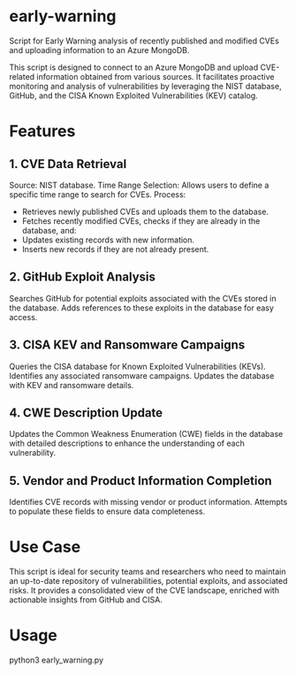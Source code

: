 # early-warning
Script for Early Warning analysis of recently published and modified CVEs and uploading information to an Azure MongoDB.

This script is designed to connect to an Azure MongoDB and upload CVE-related information obtained from various sources. It facilitates proactive monitoring and analysis of vulnerabilities by leveraging the NIST database, GitHub, and the CISA Known Exploited Vulnerabilities (KEV) catalog.

# Features
## 1. CVE Data Retrieval
Source: NIST database.
Time Range Selection: Allows users to define a specific time range to search for CVEs.
Process: 
- Retrieves newly published CVEs and uploads them to the database.
- Fetches recently modified CVEs, checks if they are already in the database, and:
- Updates existing records with new information.
- Inserts new records if they are not already present.

## 2. GitHub Exploit Analysis
Searches GitHub for potential exploits associated with the CVEs stored in the database.
Adds references to these exploits in the database for easy access.

## 3. CISA KEV and Ransomware Campaigns
Queries the CISA database for Known Exploited Vulnerabilities (KEVs).
Identifies any associated ransomware campaigns.
Updates the database with KEV and ransomware details.

## 4. CWE Description Update
Updates the Common Weakness Enumeration (CWE) fields in the database with detailed descriptions to enhance the understanding of each vulnerability.

## 5. Vendor and Product Information Completion
Identifies CVE records with missing vendor or product information.
Attempts to populate these fields to ensure data completeness.

# Use Case
This script is ideal for security teams and researchers who need to maintain an up-to-date repository of vulnerabilities, potential exploits, and associated risks. It provides a consolidated view of the CVE landscape, enriched with actionable insights from GitHub and CISA.

# Usage
python3 early_warning.py
